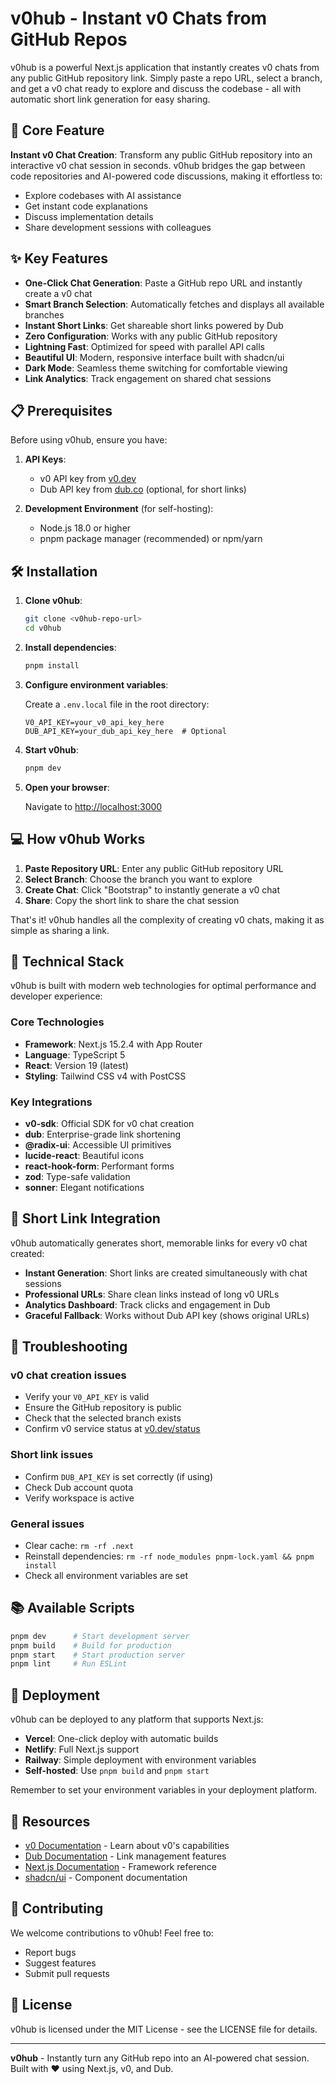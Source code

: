 # v0hub - Instant v0 Chats from GitHub Repos

v0hub is a powerful Next.js application that instantly creates v0 chats from any public GitHub repository link. Simply paste a repo URL, select a branch, and get a v0 chat ready to explore and discuss the codebase - all with automatic short link generation for easy sharing.

## 🚀 Core Feature

**Instant v0 Chat Creation**: Transform any public GitHub repository into an interactive v0 chat session in seconds. v0hub bridges the gap between code repositories and AI-powered code discussions, making it effortless to:
- Explore codebases with AI assistance
- Get instant code explanations
- Discuss implementation details
- Share development sessions with colleagues

## ✨ Key Features

- **One-Click Chat Generation**: Paste a GitHub repo URL and instantly create a v0 chat
- **Smart Branch Selection**: Automatically fetches and displays all available branches
- **Instant Short Links**: Get shareable short links powered by Dub
- **Zero Configuration**: Works with any public GitHub repository
- **Lightning Fast**: Optimized for speed with parallel API calls
- **Beautiful UI**: Modern, responsive interface built with shadcn/ui
- **Dark Mode**: Seamless theme switching for comfortable viewing
- **Link Analytics**: Track engagement on shared chat sessions

## 📋 Prerequisites

Before using v0hub, ensure you have:

1. **API Keys**:
   - v0 API key from [v0.dev](https://v0.dev)
   - Dub API key from [dub.co](https://dub.co) (optional, for short links)

2. **Development Environment** (for self-hosting):
   - Node.js 18.0 or higher
   - pnpm package manager (recommended) or npm/yarn

## 🛠️ Installation

1. **Clone v0hub**:
   ```bash
   git clone <v0hub-repo-url>
   cd v0hub
   ```

2. **Install dependencies**:
   ```bash
   pnpm install
   ```

3. **Configure environment variables**:
   
   Create a `.env.local` file in the root directory:
   ```env
   V0_API_KEY=your_v0_api_key_here
   DUB_API_KEY=your_dub_api_key_here  # Optional
   ```

4. **Start v0hub**:
   ```bash
   pnpm dev
   ```

5. **Open your browser**:
   
   Navigate to [http://localhost:3000](http://localhost:3000)

## 💻 How v0hub Works

1. **Paste Repository URL**: Enter any public GitHub repository URL
2. **Select Branch**: Choose the branch you want to explore
3. **Create Chat**: Click "Bootstrap" to instantly generate a v0 chat
4. **Share**: Copy the short link to share the chat session

That's it! v0hub handles all the complexity of creating v0 chats, making it as simple as sharing a link.

## 🔧 Technical Stack

v0hub is built with modern web technologies for optimal performance and developer experience:

### Core Technologies
- **Framework**: Next.js 15.2.4 with App Router
- **Language**: TypeScript 5
- **React**: Version 19 (latest)
- **Styling**: Tailwind CSS v4 with PostCSS

### Key Integrations
- **v0-sdk**: Official SDK for v0 chat creation
- **dub**: Enterprise-grade link shortening
- **@radix-ui**: Accessible UI primitives
- **lucide-react**: Beautiful icons
- **react-hook-form**: Performant forms
- **zod**: Type-safe validation
- **sonner**: Elegant notifications

## 🔗 Short Link Integration

v0hub automatically generates short, memorable links for every v0 chat created:

- **Instant Generation**: Short links are created simultaneously with chat sessions
- **Professional URLs**: Share clean links instead of long v0 URLs
- **Analytics Dashboard**: Track clicks and engagement in Dub
- **Graceful Fallback**: Works without Dub API key (shows original URLs)

## 🐛 Troubleshooting

### v0 chat creation issues
- Verify your `V0_API_KEY` is valid
- Ensure the GitHub repository is public
- Check that the selected branch exists
- Confirm v0 service status at [v0.dev/status](https://v0.dev/status)

### Short link issues
- Confirm `DUB_API_KEY` is set correctly (if using)
- Check Dub account quota
- Verify workspace is active

### General issues
- Clear cache: `rm -rf .next`
- Reinstall dependencies: `rm -rf node_modules pnpm-lock.yaml && pnpm install`
- Check all environment variables are set

## 📚 Available Scripts

```bash
pnpm dev      # Start development server
pnpm build    # Build for production
pnpm start    # Start production server
pnpm lint     # Run ESLint
```

## 🚀 Deployment

v0hub can be deployed to any platform that supports Next.js:

- **Vercel**: One-click deploy with automatic builds
- **Netlify**: Full Next.js support
- **Railway**: Simple deployment with environment variables
- **Self-hosted**: Use `pnpm build` and `pnpm start`

Remember to set your environment variables in your deployment platform.

## 🔗 Resources

- [v0 Documentation](https://v0.dev/docs) - Learn about v0's capabilities
- [Dub Documentation](https://dub.co/docs) - Link management features
- [Next.js Documentation](https://nextjs.org/docs) - Framework reference
- [shadcn/ui](https://ui.shadcn.com) - Component documentation

## 🤝 Contributing

We welcome contributions to v0hub! Feel free to:
- Report bugs
- Suggest features
- Submit pull requests

## 📄 License

v0hub is licensed under the MIT License - see the LICENSE file for details.

---

**v0hub** - Instantly turn any GitHub repo into an AI-powered chat session. Built with ❤️ using Next.js, v0, and Dub.
